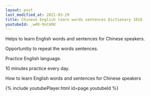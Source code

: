 ```yaml
---
layout: post
last_modified_at: 2021-03-29
title: Chinese English learn words sentences Dictionary 1018 
youtubeId: _w4O-9nCA9U
---
```

 
 
Helps to learn English words and sentences for Chinese speakers.

Opportunitiy to repeat the words sentences. 

Practice English language. 
 
10 minutes practice every day. 
 
How to learn English words and sentences for Chinese speakers 
 
{% include youtubePlayer.html id=page.youtubeId %}
 
